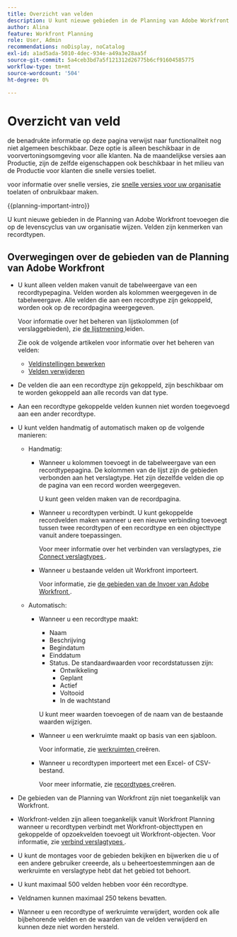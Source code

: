 ```yaml
---
title: Overzicht van velden
description: U kunt nieuwe gebieden in de Planning van Adobe Workfront toevoegen die op de levenscyclus van uw organisatie wijzen. Velden zijn kenmerken van recordtypen.
author: Alina
feature: Workfront Planning
role: User, Admin
recommendations: noDisplay, noCatalog
exl-id: a1ad5ada-5010-4dec-934e-a49a3e28aa5f
source-git-commit: 5a4ceb3bd7a5f121312d26775b6cf91604585775
workflow-type: tm+mt
source-wordcount: '504'
ht-degree: 0%

---
```



# Overzicht van veld

<span class="preview"> de benadrukte informatie op deze pagina verwijst naar functionaliteit nog niet algemeen beschikbaar. Deze optie is alleen beschikbaar in de voorvertoningsomgeving voor alle klanten. Na de maandelijkse versies aan Productie, zijn de zelfde eigenschappen ook beschikbaar in het milieu van de Productie voor klanten die snelle versies toeliet. </span>

<span class="preview"> voor informatie over snelle versies, zie [ snelle versies voor uw organisatie ](/help/quicksilver/administration-and-setup/set-up-workfront/configure-system-defaults/enable-fast-release-process.md) toelaten of onbruikbaar maken. </span>


{{planning-important-intro}}

U kunt nieuwe gebieden in de Planning van Adobe Workfront toevoegen die op de levenscyclus van uw organisatie wijzen. Velden zijn kenmerken van recordtypen.


## Overwegingen over de gebieden van de Planning van Adobe Workfront

* U kunt alleen velden maken vanuit de tabelweergave van een recordtypepagina. Velden worden als kolommen weergegeven in de tabelweergave. Alle velden die aan een recordtype zijn gekoppeld, worden ook op de recordpagina weergegeven.

  Voor informatie over het beheren van lijstkolommen (of verslaggebieden), zie [ de lijstmening ](/help/quicksilver/planning/views/manage-the-table-view.md) leiden.

  Zie ook de volgende artikelen voor informatie over het beheren van velden:

   * [Veldinstellingen bewerken](/help/quicksilver/planning/fields/edit-fields.md)
   * [Velden verwijderen](/help/quicksilver/planning/fields/delete-fields.md)

* De velden die aan een recordtype zijn gekoppeld, zijn beschikbaar om te worden gekoppeld aan alle records van dat type. <!--will this change and will the fields be available for other record types, too?! Also, the next bullet might need to change too if this one changes -->

* Aan een recordtype gekoppelde velden kunnen niet worden toegevoegd aan een ander recordtype. <!-- this will change when they open the Field library tab when creating a field-->

* U kunt velden handmatig of automatisch maken op de volgende manieren:

   * Handmatig:

      * Wanneer u kolommen toevoegt in de tabelweergave van een recordtypepagina. De kolommen van de lijst zijn de gebieden verbonden aan het verslagtype. Het zijn dezelfde velden die op de pagina van een record worden weergegeven.

        U kunt geen velden maken van de recordpagina.

      * Wanneer u recordtypen verbindt. U kunt gekoppelde recordvelden maken wanneer u een nieuwe verbinding toevoegt tussen twee recordtypen of een recordtype en een objecttype vanuit andere toepassingen.

        Voor meer informatie over het verbinden van verslagtypes, zie [ Connect verslagtypes ](/help/quicksilver/planning/architecture/connect-record-types.md).

      * Wanneer u bestaande velden uit Workfront importeert.

        Voor informatie, zie [ de gebieden van de Invoer van Adobe Workfront ](/help/quicksilver/planning/fields/import-fields-from-workfront.md).


   * Automatisch:

      * Wanneer u een recordtype maakt:

         * Naam
         * Beschrijving
         * Begindatum
         * Einddatum
         * Status. De standaardwaarden voor recordstatussen zijn:
            * Ontwikkeling
            * Geplant
            * Actief
            * Voltooid
            * In de wachtstand

        U kunt meer waarden toevoegen of de naam van de bestaande waarden wijzigen.

      * Wanneer u een werkruimte maakt op basis van een sjabloon.

        Voor informatie, zie [ werkruimten ](/help/quicksilver/planning/architecture/create-workspaces.md) creëren.

      * Wanneer u recordtypen importeert met een Excel- of CSV-bestand.

        Voor meer informatie, zie [ recordtypes ](/help/quicksilver/planning/architecture/create-record-types.md) creëren.

* De gebieden van de Planning van Workfront zijn niet toegankelijk van Workfront.

* Workfront-velden zijn alleen toegankelijk vanuit Workfront Planning wanneer u recordtypen verbindt met Workfront-objecttypen en gekoppelde of opzoekvelden toevoegt uit Workfront-objecten. Voor informatie, zie [ verbind verslagtypes ](/help/quicksilver/planning/architecture/connect-record-types.md).

* U kunt de montages voor de gebieden bekijken en bijwerken die u of een andere gebruiker creeerde, als u beheertoestemmingen aan de werkruimte <span class="preview"> en verslagtype </span> hebt dat het gebied tot behoort.

* U kunt maximaal 500 velden hebben voor één recordtype.

* Veldnamen kunnen maximaal 250 tekens bevatten.

* Wanneer u een recordtype of werkruimte verwijdert, worden ook alle bijbehorende velden en de waarden van de velden verwijderd en kunnen deze niet worden hersteld. <!-- this might change with a possible recycle bin solution?!-->
